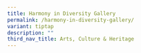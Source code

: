 ```yaml
---
title: Harmony in Diversity Gallery
permalink: /harmony-in-diversity-gallery/
variant: tiptap
description: ""
third_nav_title: Arts, Culture & Heritage
---
```

